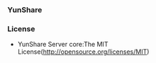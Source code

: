 ### YunShare


### License
- YunShare Server core:The MIT License(http://opensource.org/licenses/MIT)

